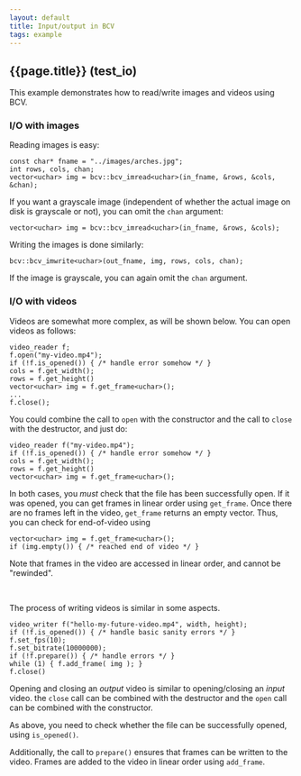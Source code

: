 ```yaml
---
layout: default
title: Input/output in BCV
tags: example
---
```

## {{page.title}} (test_io)

This example demonstrates how to read/write images and videos using BCV.

### I/O with images

Reading images is easy:

    const char* fname = "../images/arches.jpg";
    int rows, cols, chan;
    vector<uchar> img = bcv::bcv_imread<uchar>(in_fname, &rows, &cols, &chan);

If you want a grayscale image (independent of whether the actual image on disk is grayscale or not), 
you can omit the `chan` argument:

    vector<uchar> img = bcv::bcv_imread<uchar>(in_fname, &rows, &cols);

Writing the images is done similarly:

    bcv::bcv_imwrite<uchar>(out_fname, img, rows, cols, chan);

If the image is grayscale, you can again omit the `chan` argument.

### I/O with videos

Videos are somewhat more complex, as will be shown below.
You can open videos as follows:

    video_reader f;
    f.open("my-video.mp4");
    if (!f.is_opened()) { /* handle error somehow */ }
    cols = f.get_width();
    rows = f.get_height()
    vector<uchar> img = f.get_frame<uchar>();
    ...
    f.close();

You could combine the call to `open` with the constructor and the call to `close`
with the destructor, and just do:

    video_reader f("my-video.mp4");
    if (!f.is_opened()) { /* handle error somehow */ }
    cols = f.get_width();
    rows = f.get_height()
    vector<uchar> img = f.get_frame<uchar>();

In both cases, you *must* check that the file has been successfully open. If it
was opened, you can get frames in linear order using `get_frame`. Once there 
are no frames left in the video, `get_frame` returns an empty vector. Thus, you
can check for end-of-video using

    vector<uchar> img = f.get_frame<uchar>();
    if (img.empty()) { /* reached end of video */ }

Note that frames in the video are accessed in linear order, and cannot be "rewinded".

      
<br>    
    
The process of writing videos is similar in some aspects.

    video_writer f("hello-my-future-video.mp4", width, height);
    if (!f.is_opened()) { /* handle basic sanity errors */ }
    f.set_fps(10);
    f.set_bitrate(10000000);
    if (!f.prepare()) { /* handle errors */ }
    while (1) { f.add_frame( img ); }
    f.close()

Opening and closing an *output* video is similar to opening/closing
an *input* video. the `close` call can be combined with the destructor and the `open`
call can be combined with the constructor.

As above, you need to check whether the file can be successfully opened, using `is_opened()`.

Additionally, the call to `prepare()` ensures that frames can be written to the video. Frames
are added to the video in linear order using `add_frame`.

